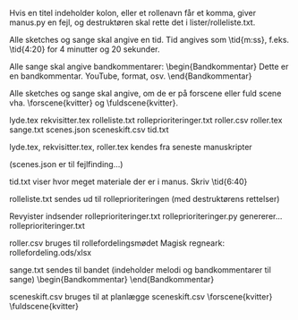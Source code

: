 Hvis en titel indeholder kolon, eller et rollenavn får et komma,
giver manus.py en fejl, og destruktøren skal rette det i
lister/rolleliste.txt.


Alle sketches og sange skal angive en tid.
Tid angives som \tid{m:ss}, f.eks. \tid{4:20} for 4 minutter og 20 sekunder.

Alle sange skal angive bandkommentarer:
\begin{Bandkommentar}
Dette er en bandkommentar. YouTube, format, osv.
\end{Bandkommentar}

Alle sketches og sange skal angive, om de er på forscene eller fuld scene
vha. \forscene{kvitter} og \fuldscene{kvitter}.



lyde.tex
rekvisitter.tex
rolleliste.txt
rolleprioriteringer.txt
roller.csv
roller.tex
sange.txt
scenes.json
sceneskift.csv
tid.txt

lyde.tex, rekvisitter.tex, roller.tex kendes fra seneste manuskripter

(scenes.json er til fejlfinding...)

tid.txt viser hvor meget materiale der er i manus.
Skriv \tid{6:40}

rolleliste.txt sendes ud til rolleprioriteringen (med destruktørens rettelser)

Revyister indsender rolleprioriteringer.txt
rolleprioriteringer.py genererer... rolleprioriteringer.txt

roller.csv bruges til rollefordelingsmødet
Magisk regneark: rollefordeling.ods/xlsx

sange.txt sendes til bandet (indeholder melodi og bandkommentarer til sange)
\begin{Bandkommentar}
\end{Bandkommentar}

sceneskift.csv bruges til at planlægge sceneskift.csv
\forscene{kvitter} \fuldscene{kvitter}

